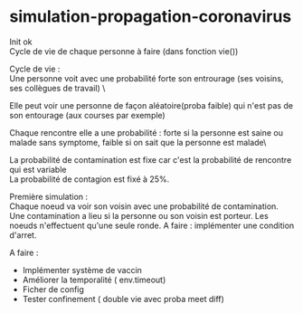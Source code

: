 # simulation-propagation-coronavirus
Init ok \
Cycle de vie de chaque personne à faire (dans fonction vie())

Cycle de vie : \
Une personne voit avec une probabilité forte son entrourage (ses voisins, ses collègues de travail) \

Elle peut voir une personne de façon aléatoire(proba faible) qui n'est pas de son entourage (aux courses par exemple)

Chaque rencontre elle a une probabilité : forte si la personne est saine ou malade sans symptome, faible si on sait que la personne est malade\

La probabilité de contamination est fixe car c'est la probabilité de rencontre qui est variable\
La probabilité de contagion est fixé à 25%.

Première simulation : \
Chaque noeud va voir son voisin avec une probabilité de contamination.
Une contamination a lieu si la personne ou son voisin est porteur.
Les noeuds n'effectuent qu'une seule ronde.
A faire : implémenter une condition d'arret.

A faire : 
- Implémenter système de vaccin
- Améliorer la temporalité ( env.timeout)
- Ficher de config
- Tester confinement ( double vie avec proba meet diff)

